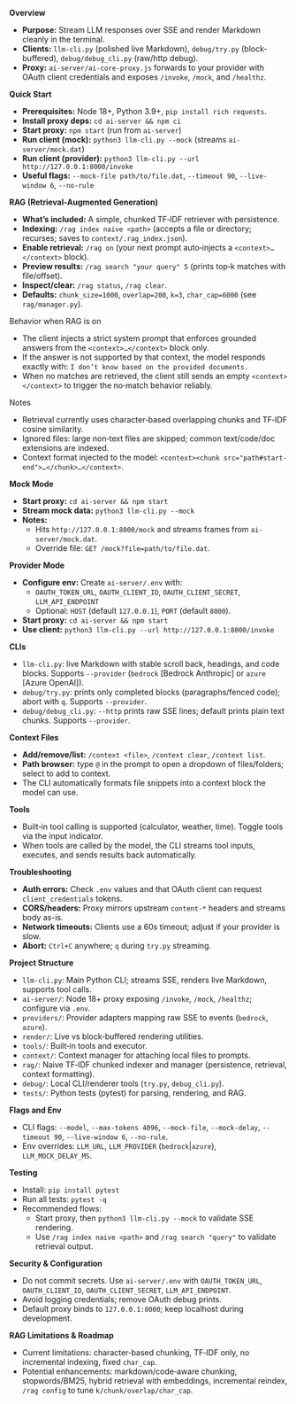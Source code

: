 **Overview**

- **Purpose:** Stream LLM responses over SSE and render Markdown cleanly in the terminal.
- **Clients:** `llm-cli.py` (polished live Markdown), `debug/try.py` (block-buffered), `debug/debug_cli.py` (raw/http debug).
- **Proxy:** `ai-server/ai-core-proxy.js` forwards to your provider with OAuth client credentials and exposes `/invoke`, `/mock`, and `/healthz`.

**Quick Start**

- **Prerequisites:** Node 18+, Python 3.9+, `pip install rich requests`.
- **Install proxy deps:** `cd ai-server && npm ci`
- **Start proxy:** `npm start` (run from `ai-server`)
- **Run client (mock):** `python3 llm-cli.py --mock` (streams `ai-server/mock.dat`)
- **Run client (provider):** `python3 llm-cli.py --url http://127.0.0.1:8000/invoke`
- **Useful flags:** `--mock-file path/to/file.dat`, `--timeout 90`, `--live-window 6`, `--no-rule`

**RAG (Retrieval‑Augmented Generation)**

- **What’s included:** A simple, chunked TF‑IDF retriever with persistence.
- **Indexing:** `/rag index naive <path>` (accepts a file or directory; recurses; saves to `context/.rag_index.json`).
- **Enable retrieval:** `/rag on` (your next prompt auto‑injects a `<context>…</context>` block).
- **Preview results:** `/rag search "your query" 5` (prints top‑k matches with file/offset).
- **Inspect/clear:** `/rag status`, `/rag clear`.
- **Defaults:** `chunk_size=1000`, `overlap=200`, `k=3`, `char_cap=6000` (see `rag/manager.py`).

Behavior when RAG is on
- The client injects a strict system prompt that enforces grounded answers from the `<context>…</context>` block only.
- If the answer is not supported by that context, the model responds exactly with: `I don’t know based on the provided documents.`
- When no matches are retrieved, the client still sends an empty `<context></context>` to trigger the no‑match behavior reliably.

Notes
- Retrieval currently uses character‑based overlapping chunks and TF‑IDF cosine similarity.
- Ignored files: large non‑text files are skipped; common text/code/doc extensions are indexed.
- Context format injected to the model: `<context><chunk src="path#start-end">…</chunk>…</context>`.

**Mock Mode**

- **Start proxy:** `cd ai-server && npm start`
- **Stream mock data:** `python3 llm-cli.py --mock`
- **Notes:**
  - Hits `http://127.0.0.1:8000/mock` and streams frames from `ai-server/mock.dat`.
  - Override file: `GET /mock?file=path/to/file.dat`.

**Provider Mode**

- **Configure env:** Create `ai-server/.env` with:
  - `OAUTH_TOKEN_URL`, `OAUTH_CLIENT_ID`, `OAUTH_CLIENT_SECRET`, `LLM_API_ENDPOINT`
  - Optional: `HOST` (default `127.0.0.1`), `PORT` (default `8000`).
- **Start proxy:** `cd ai-server && npm start`
- **Use client:** `python3 llm-cli.py --url http://127.0.0.1:8000/invoke`

**CLIs**

- `llm-cli.py`: live Markdown with stable scroll back, headings, and code blocks. Supports `--provider` (`bedrock` [Bedrock Anthropic] or `azure` [Azure OpenAI]).
- `debug/try.py`: prints only completed blocks (paragraphs/fenced code); abort with `q`. Supports `--provider`.
- `debug/debug_cli.py`: `--http` prints raw SSE lines; default prints plain text chunks. Supports `--provider`.

**Context Files**

- **Add/remove/list:** `/context <file>`, `/context clear`, `/context list`.
- **Path browser:** type `@` in the prompt to open a dropdown of files/folders; select to add to context.
- The CLI automatically formats file snippets into a context block the model can use.

**Tools**

- Built‑in tool calling is supported (calculator, weather, time). Toggle tools via the input indicator.
- When tools are called by the model, the CLI streams tool inputs, executes, and sends results back automatically.

**Troubleshooting**

- **Auth errors:** Check `.env` values and that OAuth client can request `client_credentials` tokens.
- **CORS/headers:** Proxy mirrors upstream `content-*` headers and streams body as-is.
- **Network timeouts:** Clients use a 60s timeout; adjust if your provider is slow.
- **Abort:** `Ctrl+C` anywhere; `q` during `try.py` streaming.

**Project Structure**

- `llm-cli.py`: Main Python CLI; streams SSE, renders live Markdown, supports tool calls.
- `ai-server/`: Node 18+ proxy exposing `/invoke`, `/mock`, `/healthz`; configure via `.env`.
- `providers/`: Provider adapters mapping raw SSE to events (`bedrock`, `azure`).
- `render/`: Live vs block‑buffered rendering utilities.
- `tools/`: Built‑in tools and executor.
- `context/`: Context manager for attaching local files to prompts.
- `rag/`: Naive TF‑IDF chunked indexer and manager (persistence, retrieval, context formatting).
- `debug/`: Local CLI/renderer tools (`try.py`, `debug_cli.py`).
- `tests/`: Python tests (pytest) for parsing, rendering, and RAG.

**Flags and Env**

- CLI flags: `--model`, `--max-tokens 4096`, `--mock-file`, `--mock-delay`, `--timeout 90`, `--live-window 6`, `--no-rule`.
- Env overrides: `LLM_URL`, `LLM_PROVIDER` (`bedrock`|`azure`), `LLM_MOCK_DELAY_MS`.

**Testing**

- Install: `pip install pytest`
- Run all tests: `pytest -q`
- Recommended flows:
  - Start proxy, then `python3 llm-cli.py --mock` to validate SSE rendering.
  - Use `/rag index naive <path>` and `/rag search "query"` to validate retrieval output.

**Security & Configuration**

- Do not commit secrets. Use `ai-server/.env` with `OAUTH_TOKEN_URL`, `OAUTH_CLIENT_ID`, `OAUTH_CLIENT_SECRET`, `LLM_API_ENDPOINT`.
- Avoid logging credentials; remove OAuth debug prints.
- Default proxy binds to `127.0.0.1:8000`; keep localhost during development.

**RAG Limitations & Roadmap**

- Current limitations: character‑based chunking, TF‑IDF only, no incremental indexing, fixed `char_cap`.
- Potential enhancements: markdown/code‑aware chunking, stopwords/BM25, hybrid retrieval with embeddings, incremental reindex, `/rag config` to tune `k/chunk/overlap/char_cap`.
